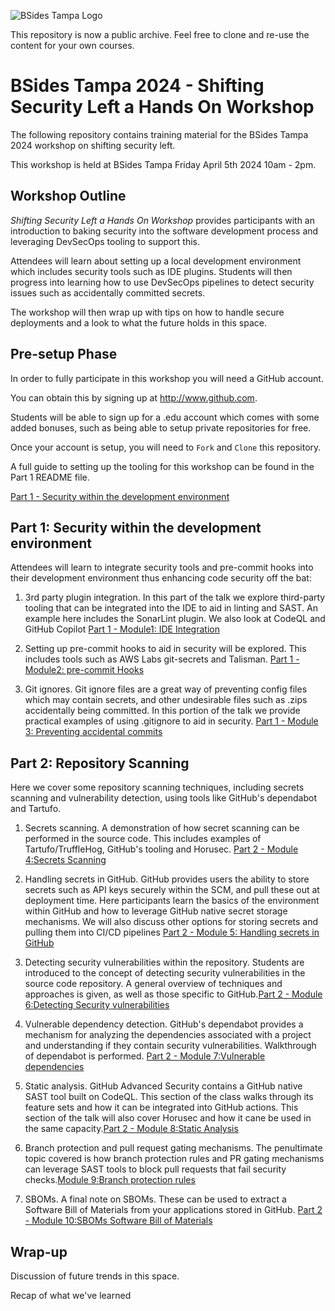 ![BSides Tampa Logo](tampalogo.png "Copyright BSides Tampa 2024")

This repository is now a public archive. Feel free to clone and re-use the content for your own courses. 

# BSides Tampa 2024 - Shifting Security Left a Hands On Workshop

The following repository contains training material for the BSides Tampa 2024 workshop on shifting security left.

This workshop is held at BSides Tampa Friday April 5th 2024 10am - 2pm.

## Workshop Outline

*Shifting Security Left a Hands On Workshop* provides participants with an introduction to baking security into the software development process and leveraging DevSecOps tooling to support this. 

Attendees will learn about setting up a local development environment which includes security tools such as IDE plugins. Students will then progress into learning how to use DevSecOps pipelines to detect security issues such as accidentally committed secrets.

The workshop will then wrap up with tips on how to handle secure deployments and a look to what the future holds in this space.

## Pre-setup Phase

In order to fully participate in this workshop you will need a GitHub account.

You can obtain this by signing up at http://www.github.com. 

Students will be able to sign up for a .edu account which comes with some added bonuses, such as being able to setup private repositories for free.

Once your account is setup, you will need to `Fork` and `Clone` this repository.

A full guide to setting up the tooling for this workshop can be found in the Part 1 README file.

[Part 1 - Security within the development environment](https://github.com/tweag/bsides-tampa-workshop/tree/main/part1#part-1---security-within-the-development-environment)


## Part 1: Security within the development environment

Attendees will learn to integrate security tools and pre-commit hooks into their development environment thus enhancing code security off the bat:

1. 3rd party plugin integration. In this part of the talk we explore third-party tooling that can be integrated into the IDE to aid in linting and SAST. An example here includes the SonarLint plugin. We also look at CodeQL and GitHub Copilot [Part 1 - Module1: IDE Integration](https://github.com/tweag/bsides-tampa-workshop/tree/main/part1#module-1-ide-integration)

2. Setting up pre-commit hooks to aid in security will be explored. This includes tools such as AWS Labs git-secrets and Talisman. [Part 1 - Module2: pre-commit Hooks](https://github.com/tweag/bsides-tampa-workshop/tree/main/part1#module-2-pre-commit-hooks)

3. Git ignores. Git ignore files are a great way of preventing config files which may contain secrets, and other undesirable files such as .zips accidentally being committed. In this portion of the talk we provide practical examples of using .gitignore to aid in security. [Part 1 - Module 3: Preventing accidental commits](https://github.com/tweag/bsides-tampa-workshop/tree/main/part1#module-3-preventing-accidental-commits)


## Part 2: Repository Scanning

Here we cover some repository scanning techniques, including secrets scanning and vulnerability detection, using tools like GitHub's dependabot and Tartufo.

1. Secrets scanning. A demonstration of how secret scanning can be performed in the source code. This includes examples of Tartufo/TruffleHog, GitHub's tooling and Horusec. [Part 2 - Module 4:Secrets Scanning](https://github.com/tweag/bsides-tampa-workshop/tree/main/part2#module-4secrets-scanning)

2. Handling secrets in GitHub. GitHub provides users the ability to store secrets such as API keys securely within the SCM, and pull these out at deployment time. Here participants learn the basics of the environment within GitHub and how to leverage GitHub native secret storage mechanisms. We will also discuss other options for storing secrets and pulling them into CI/CD pipelines [Part 2 - Module 5: Handling secrets in GitHub](https://github.com/tweag/bsides-tampa-workshop/tree/main/part2#module-5handling-secrets-in-github)

3. Detecting security vulnerabilities within the repository. Students are introduced to the concept of detecting security vulnerabilities in the source code repository. A general overview of techniques and approaches is given, as well as those specific to GitHub.[Part 2 - Module 6:Detecting Security vulnerabilities](https://github.com/tweag/bsides-tampa-workshop/tree/main/part2#module-5handling-secrets-in-github)

4. Vulnerable dependency detection. GitHub's dependabot provides a mechanism for analyzing the dependencies associated with a project and understanding if they contain security vulnerabilities. Walkthrough of dependabot is performed. [Part 2 - Module 7:Vulnerable dependencies](https://github.com/tweag/bsides-tampa-workshop/tree/main/part2#module-7vulnerable-dependencies) 

5. Static analysis. GitHub Advanced Security contains a GitHub native SAST tool built on CodeQL. This section of the class walks through its feature sets and how it can be integrated into GitHub actions. This section of the talk will also cover Horusec and how it cane be used in the same capacity.[Part 2 - Module 8:Static Analysis](https://github.com/tweag/bsides-tampa-workshop/tree/main/part2#module-8static-analysis)

6. Branch protection and pull request gating mechanisms. The penultimate topic covered is how branch protection rules and PR gating mechanisms can leverage SAST tools to block pull requests that fail security checks.[Module 9:Branch protection rules](https://github.com/tweag/bsides-tampa-workshop/tree/main/part2#module-9branch-protection-rules)

7. SBOMs. A final note on SBOMs. These can be used to extract a Software Bill of Materials from your applications stored in GitHub. [Part 2 - Module 10:SBOMs Software Bill of Materials](https://github.com/tweag/bsides-tampa-workshop/tree/main/part2#module-10sboms-software-bill-of-materials)

## Wrap-up

Discussion of future trends in this space.

Recap of what we've learned

